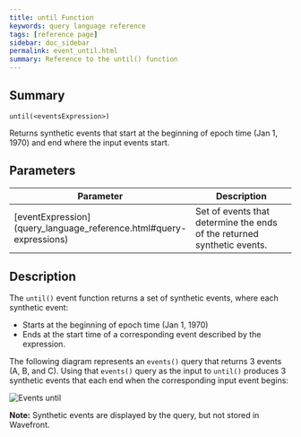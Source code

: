 ```yaml
---
title: until Function
keywords: query language reference
tags: [reference page]
sidebar: doc_sidebar
permalink: event_until.html
summary: Reference to the until() function
---
```

## Summary
```
until(<eventsExpression>)
```
Returns synthetic events that start at the beginning of epoch time (Jan 1, 1970) and end where the input events start.

## Parameters
<table>
<tbody>
<thead>
<tr><th width="20%">Parameter</th><th width="80%">Description</th></tr>
</thead>
<tr>
<td markdown="span"> [eventExpression](query_language_reference.html#query-expressions)</td>
<td>Set of events that determine the ends of the returned synthetic events.</td>
</tr>
</tbody>
</table>

## Description

The `until()` event function returns a set of synthetic events, where each synthetic event:
* Starts at the beginning of epoch time (Jan 1, 1970)
* Ends at the start time of a corresponding event described by the expression. 


The following diagram represents an `events()` query that returns 3 events (A, B, and C). Using that `events()` query as the input to `until()` produces 3 synthetic events that each end when the corresponding input event begins:

  ![Events until](images/until_events.svg)

**Note:** Synthetic events are displayed by the query, but not stored in Wavefront.
